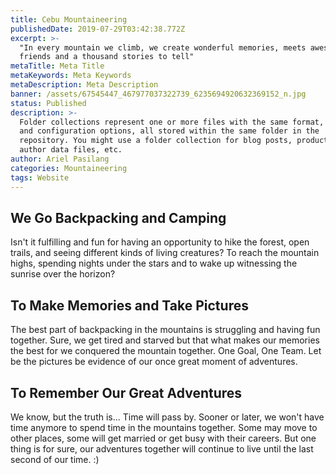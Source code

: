 ```yaml
---
title: Cebu Mountaineering
publishedDate: 2019-07-29T03:42:38.772Z
excerpt: >-
  "In every mountain we climb, we create wonderful memories, meets awesome
  friends and a thousand stories to tell"
metaTitle: Meta Title
metaKeywords: Meta Keywords
metaDescription: Meta Description
banner: /assets/67545447_467977037322739_6235694920632369152_n.jpg
status: Published
description: >-
  Folder collections represent one or more files with the same format, fields,
  and configuration options, all stored within the same folder in the
  repository. You might use a folder collection for blog posts, product pages,
  author data files, etc.
author: Ariel Pasilang
categories: Mountaineering
tags: Website
---
```

## We Go Backpacking and Camping

Isn't it fulfilling and fun for having an opportunity to hike the forest, open trails, and seeing different kinds of living creatures? To reach the mountain highs, spending nights under the stars and to wake up witnessing the sunrise over the horizon?



## To Make Memories and Take Pictures

The best part of backpacking in the mountains is struggling and having fun together. Sure, we get tired and starved but that what makes our memories the best for we conquered the mountain together. One Goal, One Team. Let be the pictures be evidence of our once great moment of adventures.



## To Remember Our Great Adventures

We know, but the truth is... Time will pass by. Sooner or later, we won't have time anymore to spend time in the mountains together. Some may move to other places, some will get married or get busy with their careers. But one thing is for sure, our adventures together will continue to live until the last second of our time. :)
